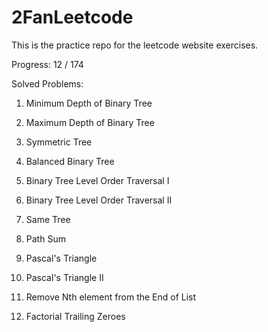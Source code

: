 2FanLeetcode
============

This is the practice repo for the leetcode website exercises.

Progress:
 12 / 174

 Solved Problems:
1. Minimum Depth of Binary Tree

2. Maximum Depth of Binary Tree

3. Symmetric Tree

4. Balanced Binary Tree

5. Binary Tree Level Order Traversal I

6. Binary Tree Level Order Traversal II

7. Same Tree

8. Path Sum

9. Pascal's Triangle

10. Pascal's Triangle II

11. Remove Nth element from the End of List

12. Factorial Trailing Zeroes
